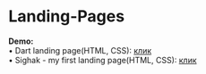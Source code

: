 # Landing-Pages

**Demo:**  
• Dart landing page(HTML, CSS): [клик](https://alexeysmk.github.io/Landing-Pages/Dart-landing-page/index.html)  
• Sighak - my first landing page(HTML, CSS): [клик](https://alexeysmk.github.io/Landing-Pages/Sighak-landing-page/index.html)  
